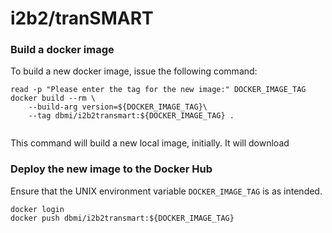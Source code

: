 # i2b2/tranSMART

### Build a docker image

To build a new docker image, issue the following command:

```
read -p "Please enter the tag for the new image:" DOCKER_IMAGE_TAG
docker build --rm \
	--build-arg version=${DOCKER_IMAGE_TAG}\
	--tag dbmi/i2b2transmart:${DOCKER_IMAGE_TAG} .


```

This command will build a new local image, initially. It will download 

### Deploy the new image to the Docker Hub

Ensure that the UNIX environment variable `DOCKER_IMAGE_TAG` is as intended.

```
docker login 
docker push dbmi/i2b2transmart:${DOCKER_IMAGE_TAG}


```

